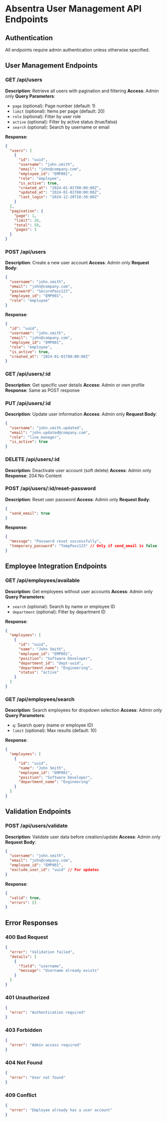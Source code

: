 # Absentra User Management API Endpoints

## Authentication
All endpoints require admin authentication unless otherwise specified.

## User Management Endpoints

### GET /api/users
**Description**: Retrieve all users with pagination and filtering
**Access**: Admin only
**Query Parameters**:
- `page` (optional): Page number (default: 1)
- `limit` (optional): Items per page (default: 20)
- `role` (optional): Filter by user role
- `active` (optional): Filter by active status (true/false)
- `search` (optional): Search by username or email

**Response**:
```json
{
  "users": [
    {
      "id": "uuid",
      "username": "john.smith",
      "email": "john@company.com",
      "employee_id": "EMP001",
      "role": "employee",
      "is_active": true,
      "created_at": "2024-01-01T00:00:00Z",
      "updated_at": "2024-01-01T00:00:00Z",
      "last_login": "2024-12-20T10:30:00Z"
    }
  ],
  "pagination": {
    "page": 1,
    "limit": 20,
    "total": 50,
    "pages": 3
  }
}
```

### POST /api/users
**Description**: Create a new user account
**Access**: Admin only
**Request Body**:
```json
{
  "username": "john.smith",
  "email": "john@company.com",
  "password": "SecurePass123",
  "employee_id": "EMP001",
  "role": "employee"
}
```

**Response**:
```json
{
  "id": "uuid",
  "username": "john.smith",
  "email": "john@company.com",
  "employee_id": "EMP001",
  "role": "employee",
  "is_active": true,
  "created_at": "2024-01-01T00:00:00Z"
}
```

### GET /api/users/:id
**Description**: Get specific user details
**Access**: Admin or own profile
**Response**: Same as POST response

### PUT /api/users/:id
**Description**: Update user information
**Access**: Admin only
**Request Body**:
```json
{
  "username": "john.smith.updated",
  "email": "john.updated@company.com",
  "role": "line_manager",
  "is_active": true
}
```

### DELETE /api/users/:id
**Description**: Deactivate user account (soft delete)
**Access**: Admin only
**Response**: 204 No Content

### POST /api/users/:id/reset-password
**Description**: Reset user password
**Access**: Admin only
**Request Body**:
```json
{
  "send_email": true
}
```

**Response**:
```json
{
  "message": "Password reset successfully",
  "temporary_password": "TempPass123" // Only if send_email is false
}
```

## Employee Integration Endpoints

### GET /api/employees/available
**Description**: Get employees without user accounts
**Access**: Admin only
**Query Parameters**:
- `search` (optional): Search by name or employee ID
- `department` (optional): Filter by department ID

**Response**:
```json
{
  "employees": [
    {
      "id": "uuid",
      "name": "John Smith",
      "employee_id": "EMP001",
      "position": "Software Developer",
      "department_id": "dept-uuid",
      "department_name": "Engineering",
      "status": "active"
    }
  ]
}
```

### GET /api/employees/search
**Description**: Search employees for dropdown selection
**Access**: Admin only
**Query Parameters**:
- `q`: Search query (name or employee ID)
- `limit` (optional): Max results (default: 10)

**Response**:
```json
{
  "employees": [
    {
      "id": "uuid",
      "name": "John Smith",
      "employee_id": "EMP001",
      "position": "Software Developer",
      "department_name": "Engineering"
    }
  ]
}
```

## Validation Endpoints

### POST /api/users/validate
**Description**: Validate user data before creation/update
**Access**: Admin only
**Request Body**:
```json
{
  "username": "john.smith",
  "email": "john@company.com",
  "employee_id": "EMP001",
  "exclude_user_id": "uuid" // For updates
}
```

**Response**:
```json
{
  "valid": true,
  "errors": []
}
```

## Error Responses

### 400 Bad Request
```json
{
  "error": "Validation failed",
  "details": [
    {
      "field": "username",
      "message": "Username already exists"
    }
  ]
}
```

### 401 Unauthorized
```json
{
  "error": "Authentication required"
}
```

### 403 Forbidden
```json
{
  "error": "Admin access required"
}
```

### 404 Not Found
```json
{
  "error": "User not found"
}
```

### 409 Conflict
```json
{
  "error": "Employee already has a user account"
}
```